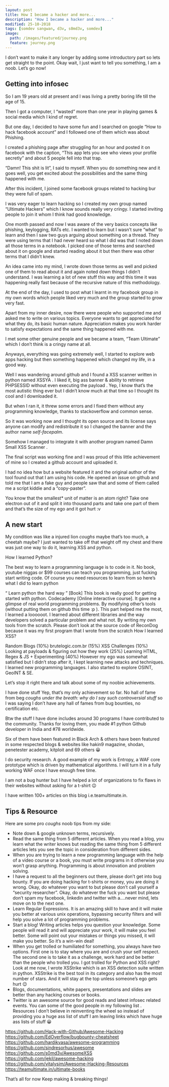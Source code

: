 ```yaml
---
layout: post
title: How I became a hacker and more...
description: "How I became a hacker and more..."
modified: 25-10-2018
tags: [somdev sangwan, d3v, s0md3v, somdev]
image:
  path: /images/featured/journey.png
  feature: journey.png
---
```



I don’t want to make it any longer by adding some introductory part so lets get straight to the point. Okay wait, I just want to tell you something, I am a noob. Let’s go now!

## Getting into infosec

So I am 19 years old at present and I was living a pretty boring life till the age of 15.

Then I got a computer, I “wasted” more than one year in playing games & social media which I kind of regret.

But one day, I decided to have some fun and I searched on google “How to hack facebook account” and I followed one of them which was about Phishing.

I created a phishing page after struggling for an hour and posted it on facebook with the caption, “This app lets you see who views your profile secretly” and about 5 people fell into that trap.

“Damn! This shit is lit”, I said to myself. When you do something new and it goes well, you  get excited about the possibilities and the same thing happened with me.

After this incident, I joined some facebook groups related to hacking bur they were full of spam.

I was very eager to learn hacking so I created my own group named “Ultimate Hackers” which I know sounds really very cringy. I started inviting people to join it whom I think had good knowledge.

One month passed and now I was aware of the very basics concepts like phishing, keylogging, RATs etc. I wanted to learn but I wasn’t sure “what” to learn and then I saw two guys arguing about something on a thread. They were using terms that I had never heard so what I did was that I noted down all those terms in a notebook. I picked one of those terms and searched about it on google and started reading about it but then there was other terms that I didn’t knew.

An idea came into my mind, I wrote down those terms as well and picked one of them to read about it and again noted down things I didn’t understand. I was learning a lot of new stuff this way and this time it was happening really fast because of the recursive nature of this methodology.

At the end of the day, I used to post what I learnt in my facebook group in my own words which people liked very much and the group started to grow very fast.

Apart from my inner desire, now there were people who supported me and asked me to write on various topics. Everyone wants to get appreciated for what they do, its basic human nature. Appreciation makes you work harder to satisfy expectations and the same thing happened with me.

I met some other genuine people and we became a team, “Team Ultimate” which I don’t think is a cringy name at all.

Anyways, everything was going extremely well, I started to explore web apps hacking but then something happened which changed my life, in a good way.

Well I was wandering around github and I found a XSS scanner written in python named XSSYA . I liked it, big ass banner & ability to retrieve PHPSESSID without even executing the payload . Yep, I know that’s the most autistic thing ever but I didn’t know much at that time so I thought its cool and I downloaded it.

But when I ran it, it threw some errors and I fixed them without any programming knowledge, thanks to stackoverflow and common sense.

So it was working now and I thought its open source and its license says anyone can modify and redistribute it so I changed the banner and the author name *self-facepalm*.

Somehow I managed to integrate it with another program named Damn Small XSS Scanner .

The final script was working fine and I was proud of this little achievement of mine so I created a github account and uploaded it.

I had no idea how but a website featured it and the original author of the tool found out that I am using his code. He opened an issue on github and told me that I am a fake guy and people saw that and some of them called me a script kiddie and a “copy-paster”.

You know that the smallest* unit of matter is an atom right? Take one electron out of it and split it into thousand parts and take one part of them and that’s the size of my ego and it got hurt :v

## A new start
My condition was like a injured lion *coughs* maybe that’s too much, a cheetah maybe? I just wanted to take off that weight off my chest and there was just one way to do it, learning XSS and python.

How I learned Python?

The best way to learn a programming language is to code in it. No book, youtube niggas or $99 courses can teach you programming, just fucking start writing code. Of course you need resources to learn from so here’s what I did to learn python

“ Learn python the hard way ” [Book]
This book is really good for getting started with python.
Codecademy [Online interactive course]. It gave me a glimpse of real world programming problems.
By modifying other’s tools (without putting them on github this time :p ). This part helped me the most, I learned a loooooot. I learned about different libraries and the way developers solved a particular problem and what not.
By writing my own tools from the scratch. Please don’t look at the source code of ReconDog because it was my first program that I wrote from the scratch
How I learned XSS?

Random Blogs (10%)
brutelogic.com.br (15%)
XSS Challenges (10%)
Looking at payloads & figuring out how they work (25%)
Learning HTML, Regex & JS + Experimenting (40%)
However my ego was somewhat satisfied but I didn’t stop after it, I kept learning new attacks and techniques. I learned new programming languages. I also started to explore OSINT, GeoINT & SE.

Let’s stop it right there and talk about some of my noobie achievements.

I have done stuff
Yep, that’s my only achievement so far. No hall of fame from beg *coughs* *under the breath: why do I say such controversial stuff* so I was saying I don’t have any hall of fames from bug bounties, no certification etc.

Btw the stuff I have done includes around 30 programs I have contributed to the community. Thanks for loving them, you made #1 python Github developer in India and #78 worldwide.

Six of them have been featured in Black Arch & others have been featured in some respected blogs & websites like hakin9 magazine, shodan, penetester academy, kitploit and 69 others :grinning:

I do security research. A good example of my work is Entropy, a WAF core prototype which is driven by mathematical algorithms. I will turn it in a fully working WAF once I have enough free time.

I am not a bug hunter but I have helped a lot of organizations to fix flaws in their websites without asking for a t-shirt :wink:

I have written 100+ articles on this blog i.e.teamultimate.in.

## Tips & Resource
Here are some pro *coughs* noob tips from my side:

- Note down & google unknown terms, recursively.
- Read the same thing from 5 different articles. When you read a blog, you learn what the writer knows but reading the same thing from 5 different articles lets you see the topic in consideration from different sides.
- When you are trying to learn a new programming language with the help of a video course or a book, you must write programs in it otherwise you won’t grasp anything. Programming is about innovation and problem solving.
- I have a request to all the beginners out there, please don’t get into bug bounty. If you are doing hacking for t-shirts or money, you are doing it wrong. Okay, do whatever you want to but please don’t call yourself a “security researcher”. Okay, do whatever the fuck you want but please don’t spam my facebook, linkedin and twitter with a….never mind, lets move on to the next one.
- Learn Regular Expressions. It is an amazing skill to have and it will make you better at various unix operations, bypassing security filters and will help you solve a lot of programming problems.
- Start a blog! Writing articles helps you question your knowledge. Some people will read it and will appreciate your work, it will make you feel better. Some will point out your mistakes or things you missed, it will make you better. So it’s a win-win deal!
- When you get trolled or humiliated for something, you always have two options. First one is to stay where you are and crush your self respect. The second one is to take it as a challenge, work hard and be better than the people who trolled you. I got trolled for Python and XSS right? Look at me now, I wrote XSStrike which is an XSS detection suite written in python. XSStrike is the best tool in its category and also has the most number of stars. And it will stay at the top unless someone’s ego gets hurt :wink:
- Blogs, documentations, white papers, presentations and slides are better than any hacking courses or books.
- Twitter is an awesome source for good reads and latest infosec related events. You can some of the good people in my following list .
Resources
I don’t believe in reinventing the wheel so instead of providing you a huge ass list of stuff I am leaving links which have huge ass lists of stuff :grinning:

https://github.com/Hack-with-Github/Awesome-Hacking \
https://github.com/EdOverflow/bugbounty-cheatsheet \
https://github.com/hardikvasa/awesome-programming \
https://github.com/sindresorhus/awesome \
https://github.com/s0md3v/AwesomeXSS \
https://github.com/jekil/awesome-hacking \
https://github.com/vitalysim/Awesome-Hacking-Resources \
https://teamultimate.in/ultimate-books

That’s all for now
Keep making & breaking things!
